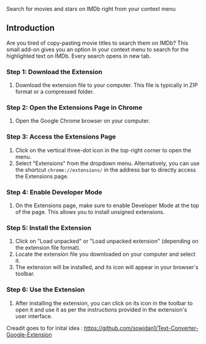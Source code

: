 
Search for movies and stars on IMDb right from your context menu

## Introduction

Are you tired of copy-pasting movie titles to search them on IMDb? This small add-on gives you an option in your context menu to search for the highlighted text on IMDb. Every search opens in new tab.


### Step 1: Download the Extension

1. Download the extension file to your computer. This file is typically in ZIP format or a compressed folder.

### Step 2: Open the Extensions Page in Chrome

1. Open the Google Chrome browser on your computer.

### Step 3: Access the Extensions Page

1. Click on the vertical three-dot icon in the top-right corner to open the menu.
2. Select "Extensions" from the dropdown menu. Alternatively, you can use the shortcut `chrome://extensions/` in the address bar to directly access the Extensions page.

### Step 4: Enable Developer Mode

1. On the Extensions page, make sure to enable Developer Mode at the top of the page. This allows you to install unsigned extensions.

### Step 5: Install the Extension

1. Click on "Load unpacked" or "Load unpacked extension" (depending on the extension file format).
2. Locate the extension file you downloaded on your computer and select it.
3. The extension will be installed, and its icon will appear in your browser's toolbar.

### Step 6: Use the Extension

1. After installing the extension, you can click on its icon in the toolbar to open it and use it as per the instructions provided in the extension's user interface.

Creadit goes to for inital idea  : 
https://github.com/sowidan1/Text-Converter-Google-Extension 
